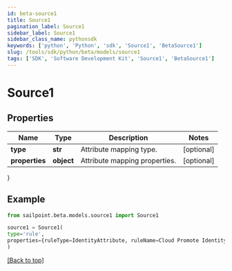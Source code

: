 ```yaml
---
id: beta-source1
title: Source1
pagination_label: Source1
sidebar_label: Source1
sidebar_class_name: pythonsdk
keywords: ['python', 'Python', 'sdk', 'Source1', 'BetaSource1'] 
slug: /tools/sdk/python/beta/models/source1
tags: ['SDK', 'Software Development Kit', 'Source1', 'BetaSource1']
---
```


# Source1


## Properties

Name | Type | Description | Notes
------------ | ------------- | ------------- | -------------
**type** | **str** | Attribute mapping type. | [optional] 
**properties** | **object** | Attribute mapping properties. | [optional] 
}

## Example

```python
from sailpoint.beta.models.source1 import Source1

source1 = Source1(
type='rule',
properties={ruleType=IdentityAttribute, ruleName=Cloud Promote Identity Attribute}
)

```
[[Back to top]](#) 

